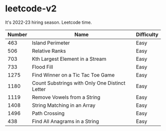 # leetcode-v2

It's 2022-23 hiring season. Leetcode time.

| Number | Name                                           | Difficulty |
| ------ | ---------------------------------------------- | ---------- |
| 463    | Island Perimeter                               | Easy       |
| 506    | Relative Ranks                                 | Easy       |
| 703    | Kth Largest Element in a Stream                | Easy       |
| 733    | Flood Fill                                     | Easy       |
| 1275   | Find Winner on a Tic Tac Toe Game              | Easy       |
| 1180   | Count Substrings with Only One Distinct Letter | Easy       |
| 1119   | Remove Vowels from a String                    | Easy       |
| 1408   | String Matching in an Array                    | Easy       |
| 1496   | Path Crossing                                  | Easy       |
| 438    | Find All Anagrams in a String                  | Easy       |
